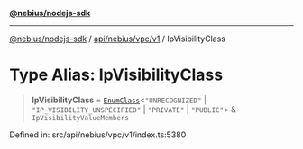 [**@nebius/nodejs-sdk**](../../../../../README.md)

---

[@nebius/nodejs-sdk](../../../../../README.md) / [api/nebius/vpc/v1](../README.md) / IpVisibilityClass

# Type Alias: IpVisibilityClass

> **IpVisibilityClass** = [`EnumClass`](../../../../../runtime/protos/enum/type-aliases/EnumClass.md)\<`"UNRECOGNIZED"` \| `"IP_VISIBILITY_UNSPECIFIED"` \| `"PRIVATE"` \| `"PUBLIC"`\> & `IpVisibilityValueMembers`

Defined in: src/api/nebius/vpc/v1/index.ts:5380
